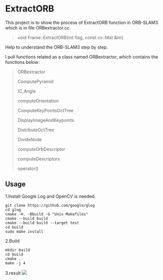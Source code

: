 # ExtractORB
This project is to show the process of ExtractORB function in ORB-SLAM3 which is in file ORBextractor.cc.
>void Frame::ExtractORB(int flag, const cv::Mat &im)
>

Help to understand the ORB-SLAM3 step by step.

I pull functions related as a class named ORBextractor, which contains the functions below:
> ORBextractor
>
> ComputePyramid
>
>IC_Angle
>
>computeOrientation
>
>ComputeKeyPointsOctTree
>
>DisplayImageAndKeypoints
>
>DistributeOctTree
>
>DivideNode
>
>computeOrbDescriptor
>
>computeDescriptors
>
>operator()
>


## Usage
1.Install
Google Log and OpenCV is needed.
```shell script
git clone https://github.com/google/glog
cd glog
cmake -H. -Bbuild -G "Unix Makefiles"
cmake --build build
cmake --build build --target test
cd build
sudo make install
```

2.Build
```shell script
mkdir build
cd build
cmake ..
make -j 4
```

3.result
![](https://github.com/shanpenghui/ExtractORB/blob/master/img_folder/Screenshot.png)